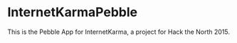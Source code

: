 # InternetKarmaPebble

This is the Pebble App for InternetKarma, a project for Hack the North 2015.

